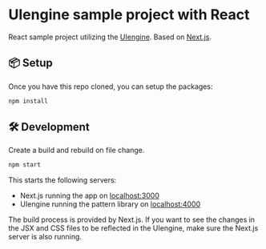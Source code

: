 # UIengine sample project with React

React sample project utilizing the [UIengine](https://github.com/dennisreimann/uiengine).
Based on [Next.js](https://github.com/zeit/next.js).

## 📦 Setup

Once you have this repo cloned, you can setup the packages:

```bash
npm install
```

## 🛠 Development

Create a build and rebuild on file change.

```bash
npm start
```

This starts the following servers:

- Next.js running the app on [localhost:3000](http://localhost:3000)
- UIengine running the pattern library on [localhost:4000](http://localhost:4000)

The build process is provided by Next.js.
If you want to see the changes in the JSX and CSS files to be reflected in the UIengine, make sure the Next.js server is also running.
